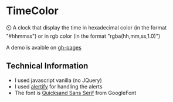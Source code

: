 # TimeColor
⏲️ A clock that display the time in hexadecimal color (in the format "#hhmmss") or in rgb color (in the format "rgba(hh,mm,ss,1.0)")

A demo is avaible on [gh-pages](https://robinmesamarin.github.io/TimeColor/)
## Technical Information
- I used javascript vanilla (no JQuery)
- I used [alertify](http://alertifyjs.com/) for handling the alerts
- The font is [Quicksand Sans Serif](https://fonts.google.com/specimen/Quicksand) from GoogleFont
